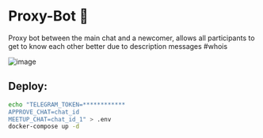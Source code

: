 # Proxy-Bot 🤖

Proxy bot between the main chat and a newcomer, allows all participants to get to know each other better due to description messages #whois

![image](https://user-images.githubusercontent.com/47758828/151698188-317a984d-13f3-4077-991c-6f81da3c5a81.png)


## Deploy:

```bash
echo "TELEGRAM_TOKEN=************
APPROVE_CHAT=chat_id
MEETUP_CHAT=chat_id_1" > .env
docker-compose up -d
```
